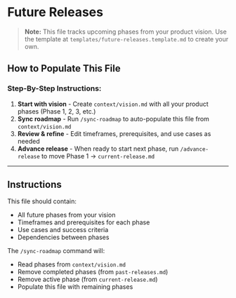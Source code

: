 # Future Releases

> **Note:** This file tracks upcoming phases from your product vision. Use the template at `templates/future-releases.template.md` to create your own.

## How to Populate This File

### Step-By-Step Instructions:

1. **Start with vision** - Create `context/vision.md` with all your product phases (Phase 1, 2, 3, etc.)
2. **Sync roadmap** - Run `/sync-roadmap` to auto-populate this file from `context/vision.md`
3. **Review & refine** - Edit timeframes, prerequisites, and use cases as needed
4. **Advance release** - When ready to start next phase, run `/advance-release` to move Phase 1 → `current-release.md`

---

## Instructions

This file should contain:
- All future phases from your vision
- Timeframes and prerequisites for each phase
- Use cases and success criteria
- Dependencies between phases

The `/sync-roadmap` command will:
- Read phases from `context/vision.md`
- Remove completed phases (from `past-releases.md`)
- Remove active phase (from `current-release.md`)
- Populate this file with remaining phases

